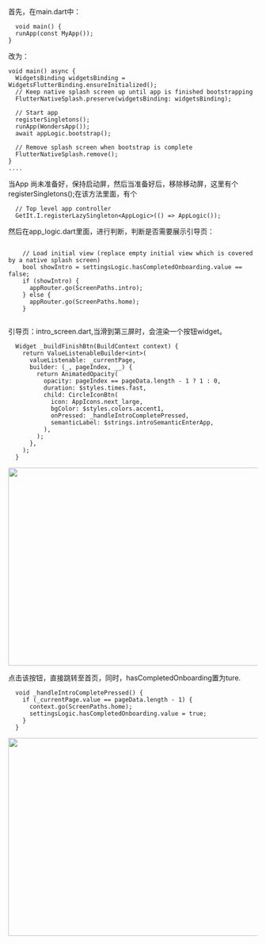 首先，在main.dart中：
```
  void main() {
  runApp(const MyApp());
}
```
改为：
```
void main() async {
  WidgetsBinding widgetsBinding = WidgetsFlutterBinding.ensureInitialized();
  // Keep native splash screen up until app is finished bootstrapping
  FlutterNativeSplash.preserve(widgetsBinding: widgetsBinding);

  // Start app
  registerSingletons();
  runApp(WondersApp());
  await appLogic.bootstrap();

  // Remove splash screen when bootstrap is complete
  FlutterNativeSplash.remove();
}
....
```
当App 尚未准备好，保持启动屏，然后当准备好后，移除移动屏，这里有个registerSingletons();在该方法里面，有个
```
  // Top level app controller
  GetIt.I.registerLazySingleton<AppLogic>(() => AppLogic());
```
然后在app_logic.dart里面，进行判断，判断是否需要展示引导页：
```

    // Load initial view (replace empty initial view which is covered by a native splash screen)
    bool showIntro = settingsLogic.hasCompletedOnboarding.value == false;
    if (showIntro) {
      appRouter.go(ScreenPaths.intro);
    } else {
      appRouter.go(ScreenPaths.home);
    }
    
```
引导页：intro_screen.dart,当滑到第三屏时，会渲染一个按钮widget。
```
  Widget _buildFinishBtn(BuildContext context) {
    return ValueListenableBuilder<int>(
      valueListenable: _currentPage,
      builder: (_, pageIndex, __) {
        return AnimatedOpacity(
          opacity: pageIndex == pageData.length - 1 ? 1 : 0,
          duration: $styles.times.fast,
          child: CircleIconBtn(
            icon: AppIcons.next_large,
            bgColor: $styles.colors.accent1,
            onPressed: _handleIntroCompletePressed,
            semanticLabel: $strings.introSemanticEnterApp,
          ),
        );
      },
    );
  }

```
<img width="800" height="400" src="https://github.com/pheromone/flutter-wonderous-app/blob/master/%E5%AD%A6%E4%B9%A0%E4%B8%80%E4%B8%8B/intro_finish.png">

点击该按钮，直接跳转至首页，同时，hasCompletedOnboarding置为ture.
```
  void _handleIntroCompletePressed() {
    if (_currentPage.value == pageData.length - 1) {
      context.go(ScreenPaths.home);
      settingsLogic.hasCompletedOnboarding.value = true;
    }
  }
```
<img width="800"  height="400" src="https://github.com/pheromone/flutter-wonderous-app/blob/master/%E5%AD%A6%E4%B9%A0%E4%B8%80%E4%B8%8B/intro_tag.png">


